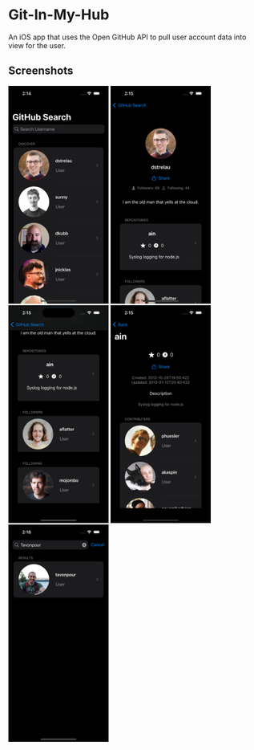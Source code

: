 # Git-In-My-Hub
An iOS app that uses the Open GitHub API to pull user account data into view for the user.

## Screenshots

<img src="homeview.png" width="200" style="padding: 10"/> <img src="userview.png" width="200" style="padding: 10"/> <img src="userviewtwo.png" width="200" style="padding: 10"/> <img src="repoview.png" width="200" style="padding: 10"/> <img src="searchview.png" width="200" style="padding: 10"/>
